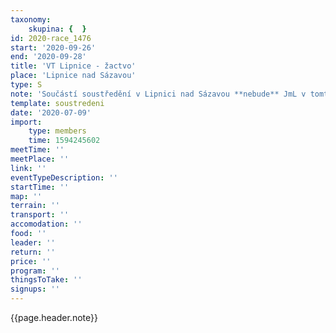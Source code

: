 ```yaml
---
taxonomy:
    skupina: {  }
id: 2020-race_1476
start: '2020-09-26'
end: '2020-09-28'
title: 'VT Lipnice - žactvo'
place: 'Lipnice nad Sázavou'
type: S
note: 'Součástí soustředění v Lipnici nad Sázavou **nebude** JmL v tomto víkendu pořádané.'
template: soustredeni
date: '2020-07-09'
import:
    type: members
    time: 1594245602
meetTime: ''
meetPlace: ''
link: ''
eventTypeDescription: ''
startTime: ''
map: ''
terrain: ''
transport: ''
accomodation: ''
food: ''
leader: ''
return: ''
price: ''
program: ''
thingsToTake: ''
signups: ''
---
```


{{page.header.note}}
